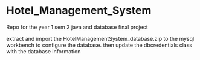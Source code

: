 # Hotel_Management_System
Repo for the year 1 sem 2 java and database final project

extract and import the HotelManagementSystem_database.zip to the mysql workbench to configure the database.
then update the dbcredentials class with the  database information
